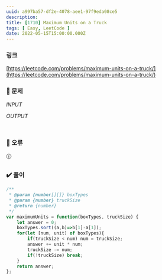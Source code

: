 ```yaml
---
uuid: a997ba57-df2e-4078-aee1-97f9eda08ce5
description: 
title: [1710] Maximum Units on a Truck
tags: [ Easy, LeetCode ]
date: 2022-05-15T15:00:00.000Z
---
```








### 링크

[https://leetcode.com/problems/maximum-units-on-a-truck/](https://leetcode.com/problems/maximum-units-on-a-truck/)

### 📝 문제

*INPUT*

*OUTPUT*

```jsx

```

```jsx

```

### 🚨 오류

<aside>
🕧

</aside>

### ✔️ 풀이

```jsx
/**
 * @param {number[][]} boxTypes
 * @param {number} truckSize
 * @return {number}
 */
var maximumUnits = function(boxTypes, truckSize) {
    let answer = 0;
    boxTypes.sort((a,b)=>b[1]-a[1]);
    for(let [num, unit] of boxTypes){
        if(truckSize < num) num = truckSize;
        answer += unit * num;
        truckSize -= num;
        if(!truckSize) break;
    }
    return answer;
};
```